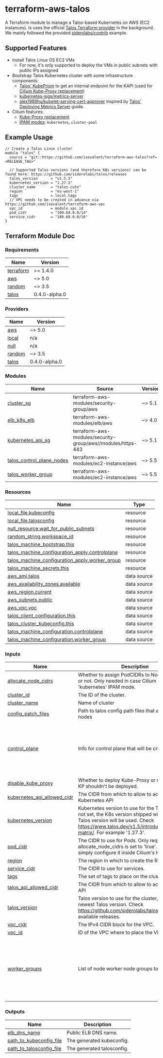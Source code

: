 # terraform-aws-talos

A Terraform module to manage a Talos-based Kubernetes on AWS (EC2 instances). Is uses the official [Talos Terraform provider](https://github.com/siderolabs/terraform-provider-talos) in the background. We mainly followed the provided [siderolabs/contrib](https://github.com/siderolabs/contrib/tree/main/examples/terraform/aws) example.

## Supported Features

- Install Talos Linux OS EC2 VMs
  - For now, it's only supported to deploy the VMs in public subnets with public IPs assigned
- Bootstrap Talos Kubernetes cluster with some infrastructure components:
  - [Talos' KubePrism](https://www.talos.dev/v1.5/kubernetes-guides/configuration/kubeprism/) to get an internal endpoint for the KAPI (used for [Cilium Kube-Proxy replacement](https://docs.cilium.io/en/stable/network/kubernetes/kubeproxy-free/))
  - [kubernetes-sigs/metrics-server](https://github.com/kubernetes-sigs/metrics-server/)
  - [alex1989hu/kubelet-serving-cert-approver](https://github.com/alex1989hu/kubelet-serving-cert-approver) inspired by [Talos' Deploying Metrics Server](https://www.talos.dev/v1.5/kubernetes-guides/configuration/deploy-metrics-server/) guide.
- Cilium features:
  - [Kube-Proxy replacement](https://docs.cilium.io/en/stable/network/kubernetes/kubeproxy-free/)
  - [IPAM modes](https://docs.cilium.io/en/stable/network/concepts/ipam/): `kubernetes`, `cluster-pool`

## Example Usage
```
// Create a Talos Linux cluster
module "talos" {
  source = "git::https://github.com/isovalent/terraform-aws-talos?ref=<RELEASE_TAG>"

  // Supported Talos versions (and therefore K8s versions) can be found here: https://github.com/siderolabs/talos/releases
  talos_version      = "v1.5.3"
  kubernetes_version = "1.27.3"
  cluster_name       = "talos-cute"
  region             = "eu-west-1"
  tags               = local.tags
  // VPC needs to be created in advance via https://github.com/isovalent/terraform-aws-vpc
  vpc_id             = module.vpc.id
  pod_cidr           = "100.64.0.0/14"
  service_cidr       = "100.68.0.0/16"
}
```

## Terraform Module Doc
<!-- BEGIN_TF_DOCS -->
### Requirements

| Name | Version |
|------|---------|
| <a name="requirement_terraform"></a> [terraform](#requirement\_terraform) | >= 1.4.0 |
| <a name="requirement_aws"></a> [aws](#requirement\_aws) | ~> 5.0 |
| <a name="requirement_random"></a> [random](#requirement\_random) | ~> 3.5 |
| <a name="requirement_talos"></a> [talos](#requirement\_talos) | 0.4.0-alpha.0 |

### Providers

| Name | Version |
|------|---------|
| <a name="provider_aws"></a> [aws](#provider\_aws) | ~> 5.0 |
| <a name="provider_local"></a> [local](#provider\_local) | n/a |
| <a name="provider_null"></a> [null](#provider\_null) | n/a |
| <a name="provider_random"></a> [random](#provider\_random) | ~> 3.5 |
| <a name="provider_talos"></a> [talos](#provider\_talos) | 0.4.0-alpha.0 |

### Modules

| Name | Source | Version |
|------|--------|---------|
| <a name="module_cluster_sg"></a> [cluster\_sg](#module\_cluster\_sg) | terraform-aws-modules/security-group/aws | ~> 5.1 |
| <a name="module_elb_k8s_elb"></a> [elb\_k8s\_elb](#module\_elb\_k8s\_elb) | terraform-aws-modules/elb/aws | ~> 4.0 |
| <a name="module_kubernetes_api_sg"></a> [kubernetes\_api\_sg](#module\_kubernetes\_api\_sg) | terraform-aws-modules/security-group/aws//modules/https-443 | ~> 5.1 |
| <a name="module_talos_control_plane_nodes"></a> [talos\_control\_plane\_nodes](#module\_talos\_control\_plane\_nodes) | terraform-aws-modules/ec2-instance/aws | ~> 5.5 |
| <a name="module_talos_worker_group"></a> [talos\_worker\_group](#module\_talos\_worker\_group) | terraform-aws-modules/ec2-instance/aws | ~> 5.5 |

### Resources

| Name | Type |
|------|------|
| [local_file.kubeconfig](https://registry.terraform.io/providers/hashicorp/local/latest/docs/resources/file) | resource |
| [local_file.talosconfig](https://registry.terraform.io/providers/hashicorp/local/latest/docs/resources/file) | resource |
| [null_resource.wait_for_public_subnets](https://registry.terraform.io/providers/hashicorp/null/latest/docs/resources/resource) | resource |
| [random_string.workspace_id](https://registry.terraform.io/providers/hashicorp/random/latest/docs/resources/string) | resource |
| [talos_machine_bootstrap.this](https://registry.terraform.io/providers/siderolabs/talos/0.4.0-alpha.0/docs/resources/machine_bootstrap) | resource |
| [talos_machine_configuration_apply.controlplane](https://registry.terraform.io/providers/siderolabs/talos/0.4.0-alpha.0/docs/resources/machine_configuration_apply) | resource |
| [talos_machine_configuration_apply.worker_group](https://registry.terraform.io/providers/siderolabs/talos/0.4.0-alpha.0/docs/resources/machine_configuration_apply) | resource |
| [talos_machine_secrets.this](https://registry.terraform.io/providers/siderolabs/talos/0.4.0-alpha.0/docs/resources/machine_secrets) | resource |
| [aws_ami.talos](https://registry.terraform.io/providers/hashicorp/aws/latest/docs/data-sources/ami) | data source |
| [aws_availability_zones.available](https://registry.terraform.io/providers/hashicorp/aws/latest/docs/data-sources/availability_zones) | data source |
| [aws_region.current](https://registry.terraform.io/providers/hashicorp/aws/latest/docs/data-sources/region) | data source |
| [aws_subnets.public](https://registry.terraform.io/providers/hashicorp/aws/latest/docs/data-sources/subnets) | data source |
| [aws_vpc.vpc](https://registry.terraform.io/providers/hashicorp/aws/latest/docs/data-sources/vpc) | data source |
| [talos_client_configuration.this](https://registry.terraform.io/providers/siderolabs/talos/0.4.0-alpha.0/docs/data-sources/client_configuration) | data source |
| [talos_cluster_kubeconfig.this](https://registry.terraform.io/providers/siderolabs/talos/0.4.0-alpha.0/docs/data-sources/cluster_kubeconfig) | data source |
| [talos_machine_configuration.controlplane](https://registry.terraform.io/providers/siderolabs/talos/0.4.0-alpha.0/docs/data-sources/machine_configuration) | data source |
| [talos_machine_configuration.worker_group](https://registry.terraform.io/providers/siderolabs/talos/0.4.0-alpha.0/docs/data-sources/machine_configuration) | data source |

### Inputs

| Name | Description | Type | Default | Required |
|------|-------------|------|---------|:--------:|
| <a name="input_allocate_node_cidrs"></a> [allocate\_node\_cidrs](#input\_allocate\_node\_cidrs) | Whether to assign PodCIDRs to Node resources or not. Only needed in case Cilium runs in 'kubernetes' IPAM mode. | `bool` | `true` | no |
| <a name="input_cluster_id"></a> [cluster\_id](#input\_cluster\_id) | The ID of the cluster. | `number` | `"1"` | no |
| <a name="input_cluster_name"></a> [cluster\_name](#input\_cluster\_name) | Name of cluster | `string` | n/a | yes |
| <a name="input_config_patch_files"></a> [config\_patch\_files](#input\_config\_patch\_files) | Path to talos config path files that applies to all nodes | `list(string)` | `[]` | no |
| <a name="input_control_plane"></a> [control\_plane](#input\_control\_plane) | Info for control plane that will be created | <pre>object({<br>    instance_type      = optional(string, "m5.large")<br>    ami_id             = optional(string, null)<br>    num_instances      = optional(number, 3)<br>    config_patch_files = optional(list(string), [])<br>    tags               = optional(map(string), {})<br>  })</pre> | `{}` | no |
| <a name="input_disable_kube_proxy"></a> [disable\_kube\_proxy](#input\_disable\_kube\_proxy) | Whether to deploy Kube-Proxy or not. By default, KP shouldn't be deployed. | `bool` | `true` | no |
| <a name="input_kubernetes_api_allowed_cidr"></a> [kubernetes\_api\_allowed\_cidr](#input\_kubernetes\_api\_allowed\_cidr) | The CIDR from which to allow to access the Kubernetes API | `string` | `"0.0.0.0/0"` | no |
| <a name="input_kubernetes_version"></a> [kubernetes\_version](#input\_kubernetes\_version) | Kubernetes version to use for the Talos cluster, if not set, the K8s version shipped with the selected Talos version will be used. Check https://www.talos.dev/v1.5/introduction/support-matrix/. For example '1.27.3'. | `string` | `""` | no |
| <a name="input_pod_cidr"></a> [pod\_cidr](#input\_pod\_cidr) | The CIDR to use for Pods. Only required in case allocate\_node\_cidrs is set to 'true'. Otherwise, simply configure it inside Cilium's Helm values. | `string` | `"100.64.0.0/14"` | no |
| <a name="input_region"></a> [region](#input\_region) | The region in which to create the RKE2 cluster. | `string` | n/a | yes |
| <a name="input_service_cidr"></a> [service\_cidr](#input\_service\_cidr) | The CIDR to use for services. | `string` | `"100.68.0.0/16"` | no |
| <a name="input_tags"></a> [tags](#input\_tags) | The set of tags to place on the cluster. | `map(string)` | n/a | yes |
| <a name="input_talos_api_allowed_cidr"></a> [talos\_api\_allowed\_cidr](#input\_talos\_api\_allowed\_cidr) | The CIDR from which to allow to access the Talos API | `string` | `"0.0.0.0/0"` | no |
| <a name="input_talos_version"></a> [talos\_version](#input\_talos\_version) | Talos version to use for the cluster, if not set, the newest Talos version. Check https://github.com/siderolabs/talos/releases for available releases. | `string` | `"v1.5.3"` | no |
| <a name="input_vpc_cidr"></a> [vpc\_cidr](#input\_vpc\_cidr) | The IPv4 CIDR block for the VPC. | `string` | `"10.0.0.0/16"` | no |
| <a name="input_vpc_id"></a> [vpc\_id](#input\_vpc\_id) | ID of the VPC where to place the VMs. | `string` | n/a | yes |
| <a name="input_worker_groups"></a> [worker\_groups](#input\_worker\_groups) | List of node worker node groups to create | <pre>list(object({<br>    name               = string<br>    instance_type      = optional(string, "m5.large")<br>    ami_id             = optional(string, null)<br>    num_instances      = optional(number, 2)<br>    config_patch_files = optional(list(string), [])<br>    tags               = optional(map(string), {})<br>  }))</pre> | <pre>[<br>  {<br>    "name": "default"<br>  }<br>]</pre> | no |

### Outputs

| Name | Description |
|------|-------------|
| <a name="output_elb_dns_name"></a> [elb\_dns\_name](#output\_elb\_dns\_name) | Public ELB DNS name. |
| <a name="output_path_to_kubeconfig_file"></a> [path\_to\_kubeconfig\_file](#output\_path\_to\_kubeconfig\_file) | The generated kubeconfig. |
| <a name="output_path_to_talosconfig_file"></a> [path\_to\_talosconfig\_file](#output\_path\_to\_talosconfig\_file) | The generated talosconfig. |
<!-- END_TF_DOCS -->